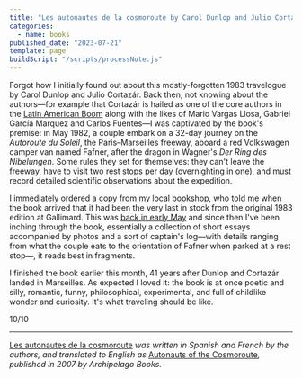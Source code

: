 ```yaml
---
title: "Les autonautes de la cosmoroute by Carol Dunlop and Julio Cortázar"
categories:
  - name: books
published_date: "2023-07-21"
template: page
buildScript: "/scripts/processNote.js"
---
```


Forgot how I initially found out about this mostly-forgotten 1983 travelogue by Carol Dunlop and Julio Cortazár. Back then, not knowing about the authors—for example that Cortazár is hailed as one of the core authors in the [Latin American Boom](https://en.wikipedia.org/wiki/Latin_American_Boom) along with the likes of Mario Vargas Llosa, Gabriel García Marquez and Carlos Fuentes—I was captivated by the book's premise: in May 1982, a couple embark on a 32-day journey on the _Autoroute du Soleil_, the Paris–Marseilles freeway, aboard a red Volkswagen camper van named Fafner, after the dragon in Wagner's _Der Ring des Nibelungen_. Some rules they set for themselves: they can't leave the freeway, have to visit two rest stops per day (overnighting in one), and must record detailed scientific observations about the expedition.

I immediately ordered a copy from my local bookshop, who told me when the book arrived that it had been the very last in stock from the original 1983 edition at Gallimard. This was [back in early May](/notes/weeknote-9-a-week-of-afternoons/) and since then I've been inching through the book, essentially a collection of short essays accompanied by photos and a sort of captain's log—with details ranging from what the couple eats to the orientation of Fafner when parked at a rest stop—, it reads best in fragments.

I finished the book earlier this month, 41 years after Dunlop and Cortazár landed in Marseilles. As expected I loved it: the book is at once poetic and silly, romantic, funny, philosophical, experimental, and full of childlike wonder and curiosity. It's what traveling should be like.

10/10

---

[Les autonautes de la cosmoroute](https://www.gallimard.fr/Catalogue/GALLIMARD/Du-monde-entier/Les-autonautes-de-la-cosmoroute-ou-Un-voyage-intemporel-Paris-Marseille#) _was written in Spanish and French by the authors, and translated to English as_ [Autonauts of the Cosmoroute](https://archipelagobooks.org/book/autonauts-of-the-cosmoroute/)_, published in 2007 by Archipelago Books._
